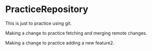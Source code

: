 # PracticeRepository
This is just to practice using git.

Making a change to practice fetching and merging remote changes. 

Making a change to practice adding a new feature2.
